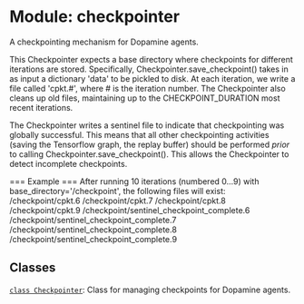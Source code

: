 <div itemscope itemtype="http://developers.google.com/ReferenceObject">
<meta itemprop="name" content="checkpointer" />
<meta itemprop="path" content="stable" />
</div>

# Module: checkpointer

A checkpointing mechanism for Dopamine agents.

This Checkpointer expects a base directory where checkpoints for different
iterations are stored. Specifically, Checkpointer.save_checkpoint() takes in as
input a dictionary 'data' to be pickled to disk. At each iteration, we write a
file called 'cpkt.#', where # is the iteration number. The Checkpointer also
cleans up old files, maintaining up to the CHECKPOINT_DURATION most recent
iterations.

The Checkpointer writes a sentinel file to indicate that checkpointing was
globally successful. This means that all other checkpointing activities (saving
the Tensorflow graph, the replay buffer) should be performed *prior* to calling
Checkpointer.save_checkpoint(). This allows the Checkpointer to detect
incomplete checkpoints.

=== Example === After running 10 iterations (numbered 0...9) with
base_directory='/checkpoint', the following files will exist: /checkpoint/cpkt.6
/checkpoint/cpkt.7 /checkpoint/cpkt.8 /checkpoint/cpkt.9
/checkpoint/sentinel_checkpoint_complete.6
/checkpoint/sentinel_checkpoint_complete.7
/checkpoint/sentinel_checkpoint_complete.8
/checkpoint/sentinel_checkpoint_complete.9

## Classes

[`class Checkpointer`](./checkpointer/Checkpointer.md): Class for managing
checkpoints for Dopamine agents.
